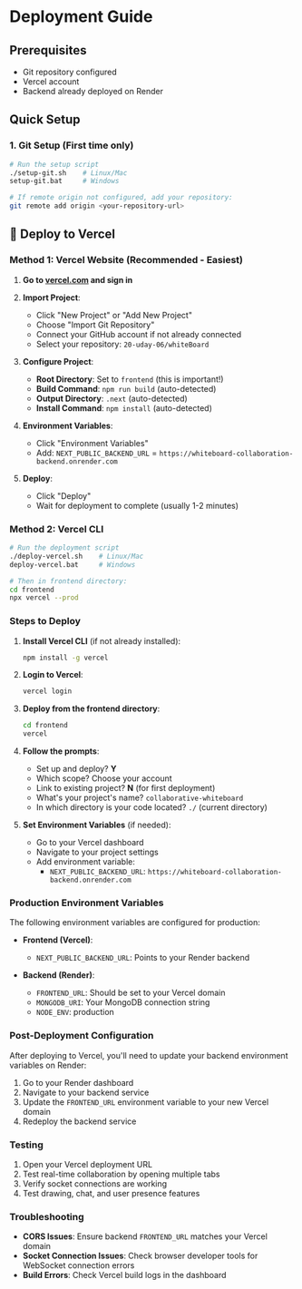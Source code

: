 # Deployment Guide

## Prerequisites
- Git repository configured
- Vercel account
- Backend already deployed on Render

## Quick Setup

### 1. Git Setup (First time only)
```bash
# Run the setup script
./setup-git.sh    # Linux/Mac
setup-git.bat     # Windows

# If remote origin not configured, add your repository:
git remote add origin <your-repository-url>
```

## 🚀 Deploy to Vercel

### **Method 1: Vercel Website (Recommended - Easiest)**

1. **Go to [vercel.com](https://vercel.com) and sign in**

2. **Import Project**:
   - Click "New Project" or "Add New Project"
   - Choose "Import Git Repository"
   - Connect your GitHub account if not already connected
   - Select your repository: `20-uday-06/whiteBoard`

3. **Configure Project**:
   - **Root Directory**: Set to `frontend` (this is important!)
   - **Build Command**: `npm run build` (auto-detected)
   - **Output Directory**: `.next` (auto-detected)
   - **Install Command**: `npm install` (auto-detected)

4. **Environment Variables**:
   - Click "Environment Variables"
   - Add: `NEXT_PUBLIC_BACKEND_URL` = `https://whiteboard-collaboration-backend.onrender.com`

5. **Deploy**:
   - Click "Deploy"
   - Wait for deployment to complete (usually 1-2 minutes)

### **Method 2: Vercel CLI**
```bash
# Run the deployment script
./deploy-vercel.sh    # Linux/Mac
deploy-vercel.bat     # Windows

# Then in frontend directory:
cd frontend
npx vercel --prod
```

### Steps to Deploy

1. **Install Vercel CLI** (if not already installed):
   ```bash
   npm install -g vercel
   ```

2. **Login to Vercel**:
   ```bash
   vercel login
   ```

3. **Deploy from the frontend directory**:
   ```bash
   cd frontend
   vercel
   ```

4. **Follow the prompts**:
   - Set up and deploy? **Y**
   - Which scope? Choose your account
   - Link to existing project? **N** (for first deployment)
   - What's your project's name? `collaborative-whiteboard`
   - In which directory is your code located? `./` (current directory)

5. **Set Environment Variables** (if needed):
   - Go to your Vercel dashboard
   - Navigate to your project settings
   - Add environment variable:
     - `NEXT_PUBLIC_BACKEND_URL`: `https://whiteboard-collaboration-backend.onrender.com`

### Production Environment Variables

The following environment variables are configured for production:

- **Frontend (Vercel)**:
  - `NEXT_PUBLIC_BACKEND_URL`: Points to your Render backend
  
- **Backend (Render)**:
  - `FRONTEND_URL`: Should be set to your Vercel domain
  - `MONGODB_URI`: Your MongoDB connection string
  - `NODE_ENV`: production

### Post-Deployment Configuration

After deploying to Vercel, you'll need to update your backend environment variables on Render:

1. Go to your Render dashboard
2. Navigate to your backend service
3. Update the `FRONTEND_URL` environment variable to your new Vercel domain
4. Redeploy the backend service

### Testing

1. Open your Vercel deployment URL
2. Test real-time collaboration by opening multiple tabs
3. Verify socket connections are working
4. Test drawing, chat, and user presence features

### Troubleshooting

- **CORS Issues**: Ensure backend `FRONTEND_URL` matches your Vercel domain
- **Socket Connection Issues**: Check browser developer tools for WebSocket connection errors
- **Build Errors**: Check Vercel build logs in the dashboard
